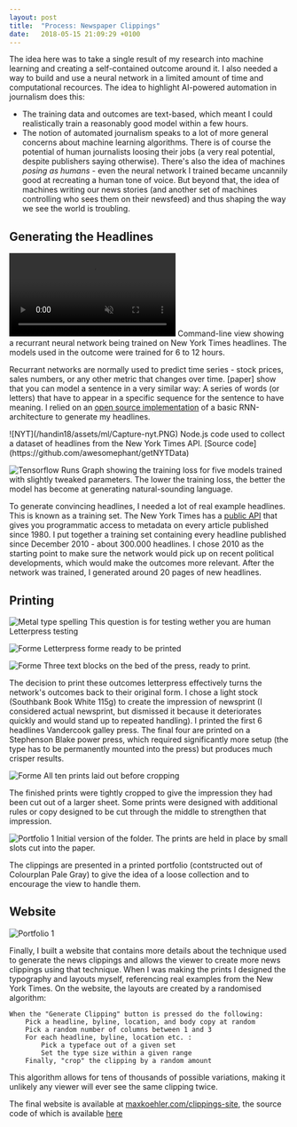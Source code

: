 ```yaml
---
layout: post
title:  "Process: Newspaper Clippings"
date:   2018-05-15 21:09:29 +0100
---
```


The idea here was to take a single result of my research into machine learning and creating a self-contained outcome around it. I also needed a way to build and use a neural network in a limited amount of time and computational recources. The idea to highlight AI-powered automation in journalism does this:

- The training data and outcomes are text-based, which meant I could realistically train a reasonably good model within a few hours.
- The notion of automated journalism speaks to a lot of more general concerns about machine learning algorithms. There is of course the potential of human journalists loosing their jobs (a very real potential, despite publishers saying otherwise). There's also the idea of machines *posing as humans* - even the neural network I trained became uncannily good at recreating a human tone of voice. But beyond that, the idea of machines writing our news stories (and another set of machines controlling who sees them on their newsfeed) and thus shaping the way we see the world is troubling.   

## Generating the Headlines

<p class='full'>
<video src='/handin18/assets/ml/cmd.mp4' autoplay loop playsinline muted></video>
Command-line view showing a recurrant neural network being trained on New York Times headlines. The models used in the outcome were trained for 6 to 12 hours.
</p>

Recurrant networks are normally used to predict time series - stock prices, sales numbers, or any other metric that changes over time. [paper] show that you can model a sentence in a very similar way: A series of words (or letters) that have to appear in a specific sequence for the sentence to have meaning. I relied on an [open source implementation](https://github.com/sherjilozair/char-rnn-tensorflow) of a basic RNN-architecture to generate my headlines. 

<p class='full' markdown='1'>
![NYT](/handin18/assets/ml/Capture-nyt.PNG)
Node.js code used to collect a dataset of headlines from the New York Times API. [Source code](https://github.com/awesomephant/getNYTData)
</p>

![Tensorflow Runs](/handin18/assets/ml/chart.png)
Graph showing the training loss for five models trained with slightly tweaked parameters. The lower the training loss, the better the model has become at generating natural-sounding language. 

To generate convincing headlines, I needed a lot of real example headlines. This is known as a training set. The New York Times has a [public API](https://developer.nytimes.com/) that gives you programmatic access to metadata on every article published since 1980. I put together a training set containing every headline published since December 2010 - about 300.000 headlines. I chose 2010 as the starting point to make sure the network would pick up on recent political developments, which would make the outcomes more relevant. After the network was trained, I generated around 20 pages of new headlines.

## Printing

<p class="full">
<img src="/handin18/assets/ml/letterpress-5.jpg" alt="Metal type spelling This question is for testing wether you are human"/>
Letterpress testing
</p>

<p class="full">
<img src="/handin18/assets/ml/forme.jpg" alt="Forme"/>
Letterpress forme ready to be printed
</p>

<p class="full">
<img src="/handin18/assets/ml/press.jpg" alt="Forme"/>
Three text blocks on the bed of the press, ready to print. 
</p>


The decision to print these outcomes letterpress effectively turns the network's outcomes back to their original form. I chose a light stock (Southbank Book White 115g) to create the impression of newsprint (I considered actual newsprint, but dismissed it because it deteriorates quickly and would stand up to repeated handling). I printed the first 6 headlines Vandercook galley press. The final four are printed on a Stephenson Blake power press, which required significantly more setup (the type has to be permanently mounted into the press) but produces much crisper results.

<p class="full">
<img src="/handin18/assets/ml/prints.jpg" alt="Forme"/>
All ten prints laid out before cropping
</p>

The finished prints were tightly cropped to give the impression they had been cut out of a larger sheet. Some prints were designed with additional rules or copy designed to be cut through the middle to strengthen that impression.

![Portfolio 1](/handin18/assets/ml/portfolio.jpg)
Initial version of the folder. The prints are held in place by small slots cut into the paper.

The clippings are presented in a printed portfolio (contstructed out of Colourplan Pale Gray) to give the idea of a loose collection and to encourage the view to handle them.

## Website

![Portfolio 1](/handin18/assets/ml/clippings-site.png)

Finally, I built a website that contains more details about the technique used to generate the news clippings and allows the viewer to create more news clippings using that technique. When I was making the prints I designed the typography and layouts myself, referencing real examples from the New York Times. On the website, the layouts are created by a randomised algorithm:

```pseudocode
When the "Generate Clipping" button is pressed do the following:
    Pick a headline, byline, location, and body copy at random
    Pick a random number of columns between 1 and 3
    For each headline, byline, location etc. :
        Pick a typeface out of a given set
        Set the type size within a given range
    Finally, "crop" the clipping by a random amount
```

This algorithm allows for tens of thousands of possible variations, making it unlikely any viewer will ever see the same clipping twice.

The final website is available at [maxkoehler.com/clippings-site](http://www.maxkoehler.com/clippings-site/), the source code of which is available [here](https://github.com/awesomephant/clippings-site)